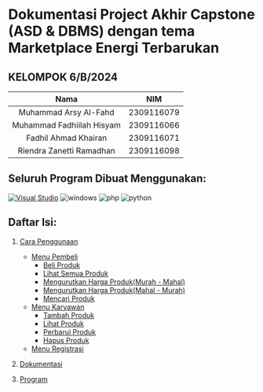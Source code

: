 # Dokumentasi Project Akhir Capstone (ASD & DBMS) dengan tema Marketplace Energi Terbarukan

## KELOMPOK 6/B/2024

|                       Nama |          NIM   |
|:--------------------------:|:--------------:|
|Muhammad Arsy Al-Fahd       |2309116079      |
|Muhammad Fadhiilah Hisyam   |2309116066      |
|Fadhil Ahmad Khairan        |2309116071      |
|Riendra Zanetti Ramadhan    |2309116098      |



## Seluruh Program Dibuat Menggunakan:
[![Visual Studio](https://badgen.net/badge/icon/visualstudio?icon=visualstudio&label)](https://visualstudio.microsoft.com)
![windows](https://github.com/PA-B23-KELOMPOK-6/PA-B23-KELOMPOK6/assets/144969459/2b8d84cf-1ee6-4262-a6df-fd2048b95da0)
![php](https://github.com/PA-B23-KELOMPOK-6/PA-B23-KELOMPOK6/assets/144969459/5011f497-fe84-4c8f-a15e-2ba250921706)
![python](https://github.com/PA-B23-KELOMPOK-6/PA-B23-KELOMPOK6/assets/144969459/dfd93272-c07f-441c-b934-ca232395fb6f)

## Daftar Isi:
1. [Cara Penggunaan](https://github.com/PA-B23-KELOMPOK-6/PA-B23-KELOMPOK6/blob/main/cara_penggunaan.md)
   - [Menu Pembeli](https://github.com/PA-B23-KELOMPOK-6/PA-B23-KELOMPOK6/blob/main/cara_penggunaan.md#a-menu-utama-program)
     - [Beli Produk](https://github.com/PA-B23-KELOMPOK-6/PA-B23-KELOMPOK6/blob/main/cara_penggunaan.md#1-beli-produk)
     - [Lihat Semua Produk](https://github.com/PA-B23-KELOMPOK-6/PA-B23-KELOMPOK6/blob/main/cara_penggunaan.md#2-lihat-semua-produk)
     - [Mengurutkan Harga Produk(Murah - Mahal)](https://github.com/PA-B23-KELOMPOK-6/PA-B23-KELOMPOK6/blob/main/cara_penggunaan.md#3-urutkan-harga-produk-murah-mahal)
     - [Mengurutkan Harga Produk(Mahal - Murah)](https://github.com/PA-B23-KELOMPOK-6/PA-B23-KELOMPOK6/blob/main/cara_penggunaan.md#4-urutkan-harga-produk-mahal-murah)
     - [Mencari Produk](https://github.com/PA-B23-KELOMPOK-6/PA-B23-KELOMPOK6/blob/main/cara_penggunaan.md#5-search-nama-produk)
   - [Menu Karyawan](https://github.com/PA-B23-KELOMPOK-6/PA-B23-KELOMPOK6/blob/main/cara_penggunaan.md#b-menu-karyawan)
     - [Tambah Produk](https://github.com/PA-B23-KELOMPOK-6/PA-B23-KELOMPOK6/blob/main/cara_penggunaan.md#1-tambah-produk)
     - [Lihat Produk](https://github.com/PA-B23-KELOMPOK-6/PA-B23-KELOMPOK6/blob/main/cara_penggunaan.md#2-lihat-semua-produk-1)
     - [Perbarui Produk](https://github.com/PA-B23-KELOMPOK-6/PA-B23-KELOMPOK6/blob/main/cara_penggunaan.md#3-perbarui-produk)
     - [Hapus Produk](https://github.com/PA-B23-KELOMPOK-6/PA-B23-KELOMPOK6/blob/main/cara_penggunaan.md#4-hapus-produk)
   - [Menu Registrasi](https://github.com/PA-B23-KELOMPOK-6/PA-B23-KELOMPOK6/blob/main/cara_penggunaan.md#menu-registrasi)


2. [Dokumentasi](https://github.com/PA-B23-KELOMPOK-6/PA-B23-KELOMPOK6/blob/main/cara_penggunaan.md)

3. [Program](https://github.com/PA-B23-KELOMPOK-6/PA-B23-KELOMPOK6/blob/main/main.py)
